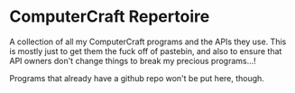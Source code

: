 # ComputerCraft Repertoire
A collection of all my ComputerCraft programs and the APIs they use.
This is mostly just to get them the fuck off of pastebin, and also to ensure that API owners don't change things to break my precious programs...!

Programs that already have a github repo won't be put here, though.
